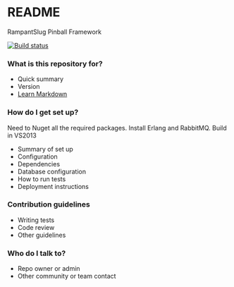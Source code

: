 # README #

RampantSlug Pinball Framework

[![Build status](https://ci.appveyor.com/api/projects/status/x5dr73knoafe5306?svg=true)](https://ci.appveyor.com/project/rampantslug/pinball-framework)



### What is this repository for? ###

* Quick summary
* Version
* [Learn Markdown](https://bitbucket.org/tutorials/markdowndemo)

### How do I get set up? ###

Need to Nuget all the required packages. 
Install Erlang and RabbitMQ.
Build in VS2013

* Summary of set up
* Configuration
* Dependencies
* Database configuration
* How to run tests
* Deployment instructions

### Contribution guidelines ###

* Writing tests
* Code review
* Other guidelines

### Who do I talk to? ###

* Repo owner or admin
* Other community or team contact
